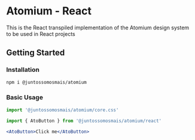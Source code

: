 # Atomium - React

This is the React transpiled implementation of the Atomium design system to be used in React projects

## Getting Started

### Installation

```bash
npm i @juntossomosmais/atomium
```

### Basic Usage

```jsx
import '@juntossomosmais/atomium/core.css'

import { AtoButton } from '@juntossomosmais/atomium/react'

<AtoButton>Click me</AtoButton>
```
